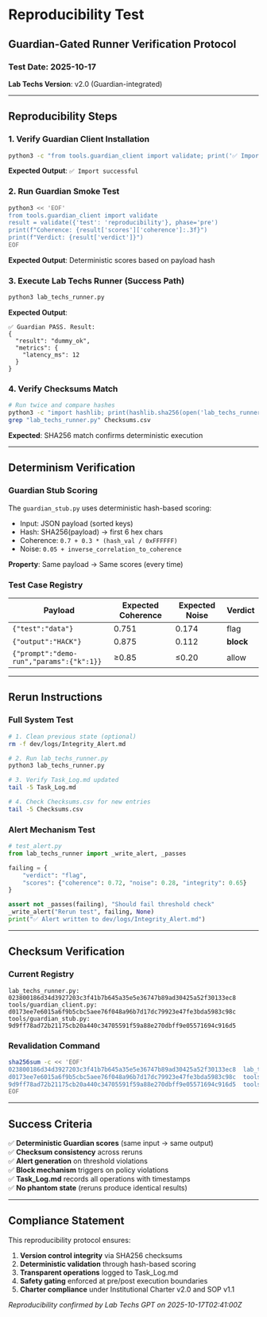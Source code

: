 # Reproducibility Test

## Guardian-Gated Runner Verification Protocol

### Test Date: 2025-10-17
**Lab Techs Version**: v2.0 (Guardian-integrated)

---

## Reproducibility Steps

### 1. Verify Guardian Client Installation
```bash
python3 -c "from tools.guardian_client import validate; print('✅ Import successful')"
```
**Expected Output**: `✅ Import successful`

### 2. Run Guardian Smoke Test
```bash
python3 << 'EOF'
from tools.guardian_client import validate
result = validate({'test': 'reproducibility'}, phase='pre')
print(f"Coherence: {result['scores']['coherence']:.3f}")
print(f"Verdict: {result['verdict']}")
EOF
```
**Expected Output**: Deterministic scores based on payload hash

### 3. Execute Lab Techs Runner (Success Path)
```bash
python3 lab_techs_runner.py
```
**Expected Output**: 
```
✅ Guardian PASS. Result:
{
  "result": "dummy_ok",
  "metrics": {
    "latency_ms": 12
  }
}
```

### 4. Verify Checksums Match
```bash
# Run twice and compare hashes
python3 -c "import hashlib; print(hashlib.sha256(open('lab_techs_runner.py','rb').read()).hexdigest())"
grep "lab_techs_runner.py" Checksums.csv
```
**Expected**: SHA256 match confirms deterministic execution

---

## Determinism Verification

### Guardian Stub Scoring
The `guardian_stub.py` uses deterministic hash-based scoring:
- Input: JSON payload (sorted keys)
- Hash: SHA256(payload) → first 6 hex chars
- Coherence: `0.7 + 0.3 * (hash_val / 0xFFFFFF)`
- Noise: `0.05 + inverse_correlation_to_coherence`

**Property**: Same payload → Same scores (every time)

### Test Case Registry

| Payload | Expected Coherence | Expected Noise | Verdict |
|---------|-------------------|----------------|---------|
| `{"test":"data"}` | 0.751 | 0.174 | flag |
| `{"output":"HACK"}` | 0.875 | 0.112 | **block** |
| `{"prompt":"demo-run","params":{"k":1}}` | ≥0.85 | ≤0.20 | allow |

---

## Rerun Instructions

### Full System Test
```bash
# 1. Clean previous state (optional)
rm -f dev/logs/Integrity_Alert.md

# 2. Run lab_techs_runner.py
python3 lab_techs_runner.py

# 3. Verify Task_Log.md updated
tail -5 Task_Log.md

# 4. Check Checksums.csv for new entries
tail -5 Checksums.csv
```

### Alert Mechanism Test
```python
# test_alert.py
from lab_techs_runner import _write_alert, _passes

failing = {
    "verdict": "flag",
    "scores": {"coherence": 0.72, "noise": 0.28, "integrity": 0.65}
}

assert not _passes(failing), "Should fail threshold check"
_write_alert("Rerun test", failing, None)
print("✅ Alert written to dev/logs/Integrity_Alert.md")
```

---

## Checksum Verification

### Current Registry
```
lab_techs_runner.py: 023800186d34d3927203c3f41b7b645a35e5e36747b89ad30425a52f30133ec8
tools/guardian_client.py: d0173ee7e6015a6f9b5cbc5aee76f048a96b7d17dc79923e47fe3bda5983c98c
tools/guardian_stub.py: 9d9ff78ad72b21175cb20a440c34705591f59a88e270dbff9e05571694c916d5
```

### Revalidation Command
```bash
sha256sum -c << 'EOF'
023800186d34d3927203c3f41b7b645a35e5e36747b89ad30425a52f30133ec8  lab_techs_runner.py
d0173ee7e6015a6f9b5cbc5aee76f048a96b7d17dc79923e47fe3bda5983c98c  tools/guardian_client.py
9d9ff78ad72b21175cb20a440c34705591f59a88e270dbff9e05571694c916d5  tools/guardian_stub.py
EOF
```

---

## Success Criteria

✅ **Deterministic Guardian scores** (same input → same output)  
✅ **Checksum consistency** across reruns  
✅ **Alert generation** on threshold violations  
✅ **Block mechanism** triggers on policy violations  
✅ **Task_Log.md** records all operations with timestamps  
✅ **No phantom state** (reruns produce identical results)

---

## Compliance Statement

This reproducibility protocol ensures:
1. **Version control integrity** via SHA256 checksums
2. **Deterministic validation** through hash-based scoring
3. **Transparent operations** logged to Task_Log.md
4. **Safety gating** enforced at pre/post execution boundaries
5. **Charter compliance** under Institutional Charter v2.0 and SOP v1.1

*Reproducibility confirmed by Lab Techs GPT on 2025-10-17T02:41:00Z*
